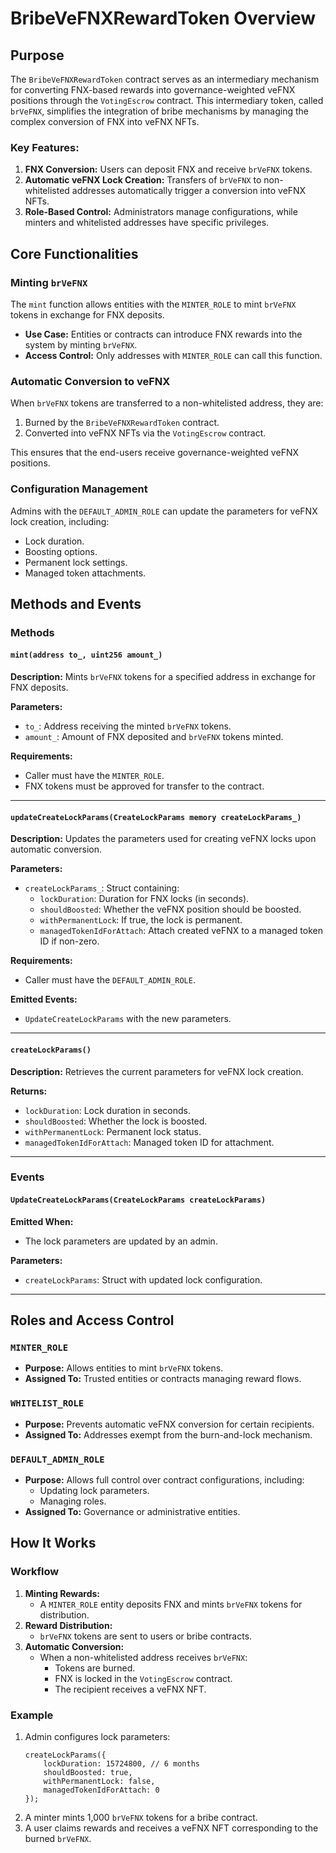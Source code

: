 # BribeVeFNXRewardToken Overview

## Purpose

The `BribeVeFNXRewardToken` contract serves as an intermediary mechanism for converting FNX-based rewards into governance-weighted veFNX positions through the `VotingEscrow` contract. This intermediary token, called `brVeFNX`, simplifies the integration of bribe mechanisms by managing the complex conversion of FNX into veFNX NFTs.

### Key Features:
1. **FNX Conversion:** Users can deposit FNX and receive `brVeFNX` tokens.
2. **Automatic veFNX Lock Creation:** Transfers of `brVeFNX` to non-whitelisted addresses automatically trigger a conversion into veFNX NFTs.
3. **Role-Based Control:** Administrators manage configurations, while minters and whitelisted addresses have specific privileges.

## Core Functionalities

### Minting `brVeFNX`
The `mint` function allows entities with the `MINTER_ROLE` to mint `brVeFNX` tokens in exchange for FNX deposits.

- **Use Case:** Entities or contracts can introduce FNX rewards into the system by minting `brVeFNX`.
- **Access Control:** Only addresses with `MINTER_ROLE` can call this function.

### Automatic Conversion to veFNX
When `brVeFNX` tokens are transferred to a non-whitelisted address, they are:
1. Burned by the `BribeVeFNXRewardToken` contract.
2. Converted into veFNX NFTs via the `VotingEscrow` contract.

This ensures that the end-users receive governance-weighted veFNX positions.

### Configuration Management
Admins with the `DEFAULT_ADMIN_ROLE` can update the parameters for veFNX lock creation, including:
- Lock duration.
- Boosting options.
- Permanent lock settings.
- Managed token attachments.

## Methods and Events

### Methods

#### `mint(address to_, uint256 amount_)`
**Description:** Mints `brVeFNX` tokens for a specified address in exchange for FNX deposits.

**Parameters:**
- `to_`: Address receiving the minted `brVeFNX` tokens.
- `amount_`: Amount of FNX deposited and `brVeFNX` tokens minted.

**Requirements:**
- Caller must have the `MINTER_ROLE`.
- FNX tokens must be approved for transfer to the contract.

---

#### `updateCreateLockParams(CreateLockParams memory createLockParams_)`
**Description:** Updates the parameters used for creating veFNX locks upon automatic conversion.

**Parameters:**
- `createLockParams_`: Struct containing:
  - `lockDuration`: Duration for FNX locks (in seconds).
  - `shouldBoosted`: Whether the veFNX position should be boosted.
  - `withPermanentLock`: If true, the lock is permanent.
  - `managedTokenIdForAttach`: Attach created veFNX to a managed token ID if non-zero.

**Requirements:**
- Caller must have the `DEFAULT_ADMIN_ROLE`.

**Emitted Events:**
- `UpdateCreateLockParams` with the new parameters.

---

#### `createLockParams()`
**Description:** Retrieves the current parameters for veFNX lock creation.

**Returns:**
- `lockDuration`: Lock duration in seconds.
- `shouldBoosted`: Whether the lock is boosted.
- `withPermanentLock`: Permanent lock status.
- `managedTokenIdForAttach`: Managed token ID for attachment.

---

### Events

#### `UpdateCreateLockParams(CreateLockParams createLockParams)`
**Emitted When:**
- The lock parameters are updated by an admin.

**Parameters:**
- `createLockParams`: Struct with updated lock configuration.

---

## Roles and Access Control

### `MINTER_ROLE`
- **Purpose:** Allows entities to mint `brVeFNX` tokens.
- **Assigned To:** Trusted entities or contracts managing reward flows.

### `WHITELIST_ROLE`
- **Purpose:** Prevents automatic veFNX conversion for certain recipients.
- **Assigned To:** Addresses exempt from the burn-and-lock mechanism.

### `DEFAULT_ADMIN_ROLE`
- **Purpose:** Allows full control over contract configurations, including:
  - Updating lock parameters.
  - Managing roles.
- **Assigned To:** Governance or administrative entities.

## How It Works

### Workflow
1. **Minting Rewards:**
   - A `MINTER_ROLE` entity deposits FNX and mints `brVeFNX` tokens for distribution.
2. **Reward Distribution:**
   - `brVeFNX` tokens are sent to users or bribe contracts.
3. **Automatic Conversion:**
   - When a non-whitelisted address receives `brVeFNX`:
     - Tokens are burned.
     - FNX is locked in the `VotingEscrow` contract.
     - The recipient receives a veFNX NFT.

### Example
1. Admin configures lock parameters:
   ```solidity
   createLockParams({
       lockDuration: 15724800, // 6 months
       shouldBoosted: true,
       withPermanentLock: false,
       managedTokenIdForAttach: 0
   });
   ```
2. A minter mints 1,000 `brVeFNX` tokens for a bribe contract.
3. A user claims rewards and receives a veFNX NFT corresponding to the burned `brVeFNX`.